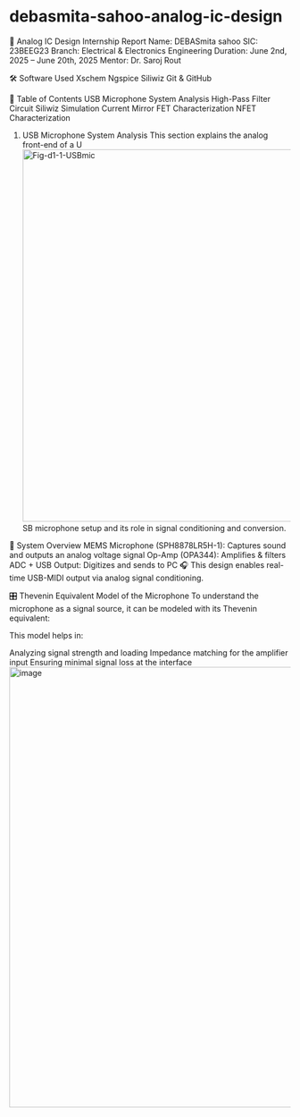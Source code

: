 # debasmita-sahoo-analog-ic-design
📘 Analog IC Design Internship Report
Name: DEBASmita sahoo
SIC: 23BEEG23
Branch: Electrical & Electronics Engineering
Duration: June 2nd, 2025 – June 20th, 2025
Mentor: Dr. Saroj Rout

🛠️ Software Used
Xschem
Ngspice
Siliwiz
Git & GitHub



📑 Table of Contents
USB Microphone System Analysis
High-Pass Filter Circuit
Siliwiz Simulation
Current Mirror
FET Characterization
NFET Characterization


1. USB Microphone System Analysis
This section explains the analog front-end of a U<img width="1280" height="666" alt="Fig-d1-1-USBmic" src="https://github.com/user-attachments/assets/65b8bcad-cd76-4fae-9a87-7e56adb0e517" />
SB microphone setup and its role in signal conditioning and conversion.



🔧 System Overview
MEMS Microphone (SPH8878LR5H-1): Captures sound and outputs an analog voltage signal
Op-Amp (OPA344): Amplifies & filters
ADC + USB Output: Digitizes and sends to PC
🎧 This design enables real-time USB-MIDI output via analog signal conditioning.

🎛️ Thevenin Equivalent Model of the Microphone
To understand the microphone as a signal source, it can be modeled with its Thevenin equivalent:

This model helps in:

Analyzing signal strength and loading
Impedance matching for the amplifier input
Ensuring minimal signal loss at the interface
<img width="1423" height="788" alt="image" src="https://github.com/user-attachments/assets/37591836-3079-460e-8960-1e0830cc39d4" />


